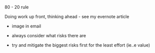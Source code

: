 80 - 20 rule

Doing work up front, thinking ahead - see my evernote article

- image in email

- always consider what risks there are 
- try and mitigate the biggest risks first for the least effort (ie..e value)